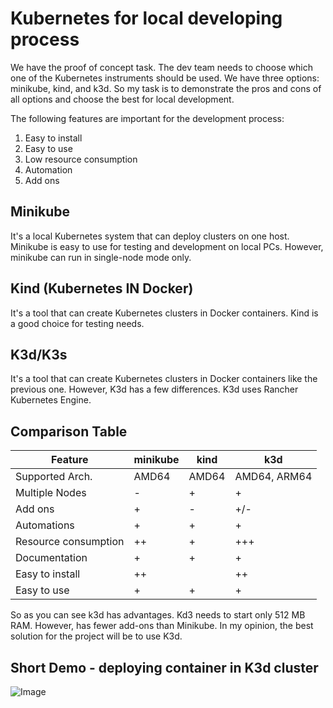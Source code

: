 # Kubernetes for local developing process

We have the proof of concept task. The dev team needs to choose which one of the Kubernetes instruments should be used. We have three options: minikube, kind, and k3d. So my task is to demonstrate the pros and cons of all options and choose the best for local development.

The following features are important for the development process:
1. Easy to install
2. Easy to use
3. Low resource consumption
4. Automation
5. Add ons

## Minikube
It's a local Kubernetes system that can deploy clusters on one host.  Minikube is easy to use for testing and development on local PCs. However, minikube can run in single-node mode only.

## Kind (Kubernetes IN Docker)
It's a tool that can create Kubernetes clusters in Docker containers. Kind is a good choice for testing needs.

## K3d/K3s
It's a tool that can create Kubernetes clusters in Docker containers like the previous one. However, K3d has a few differences. K3d uses Rancher Kubernetes Engine. 

## Comparison Table

| Feature              | minikube | kind  | k3d          |
|----------------------|----------|-------|--------------|
| Supported Arch.      | AMD64    | AMD64 | AMD64, ARM64 |
| Multiple Nodes       | -        | +     | +            |
| Add ons              | +        | -     | +/-          |
| Automations          | +        | +     | +            |
| Resource consumption | ++       | +     | +++          |
| Documentation        | +        | +     | +            |
| Easy to install      | ++       |       | ++           |
| Easy to use          | +        | +     | +            |


So as you can see k3d has advantages. Kd3 needs to start only 512 MB RAM. However, has fewer add-ons than Minikube. In my opinion, the best solution for the project will be to use K3d.

## Short Demo - deploying container in K3d cluster

![Image](../.data/ikote_demo.gif)
